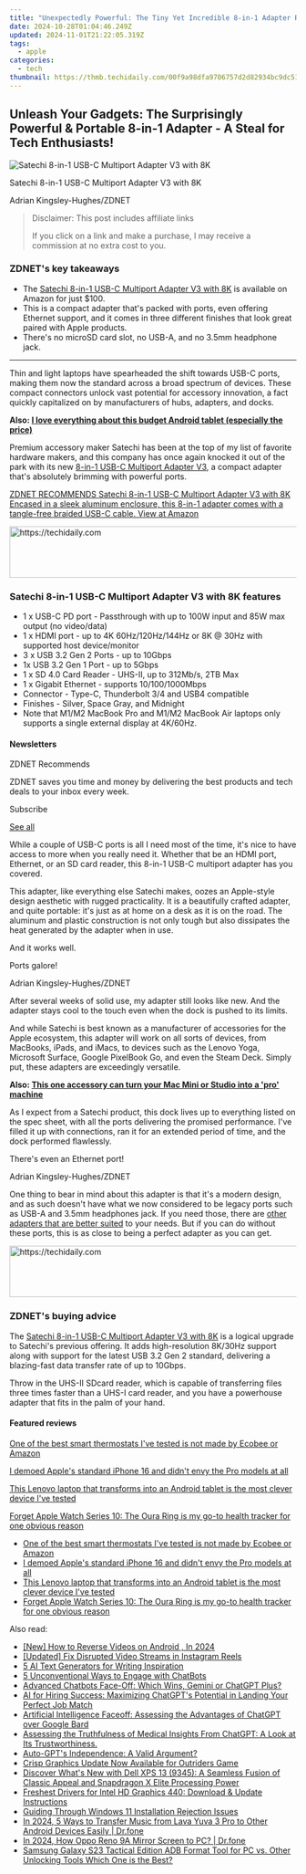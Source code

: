 ```yaml
---
title: "Unexpectedly Powerful: The Tiny Yet Incredible 8-in-1 Adapter Reviewed"
date: 2024-10-28T01:04:46.249Z
updated: 2024-11-01T21:22:05.319Z
tags:
  - apple
categories:
  - tech
thumbnail: https://thmb.techidaily.com/00f9a98dfa9706757d2d82934bc9dc5159ac52a4f0751dc6a02d7459f2560fde.jpg
---
```


## Unleash Your Gadgets: The Surprisingly Powerful & Portable 8-in-1 Adapter - A Steal for Tech Enthusiasts!

![Satechi 8-in-1 USB-C Multiport Adapter V3 with 8K](https://www.zdnet.com/a/img/resize/4dfc5fd040bf4abd4337b59a3fbe8a208a3d6f25/2024/03/18/d6cf7023-73d4-487e-94b6-a0b2a2c9be9c/img-8898.jpg?auto=webp&width=1280)

Satechi 8-in-1 USB-C Multiport Adapter V3 with 8K

 Adrian Kingsley-Hughes/ZDNET

>  Disclaimer: This post includes affiliate links
>
>  If you click on a link and make a purchase, I may receive a commission at no extra cost to you.
>

### ZDNET's key takeaways

* The [Satechi 8-in-1 USB-C Multiport Adapter V3 with 8K](https://buy.geni.us/Proxy.ashx?TSID=368250&GR%5FURL=https%3A%2F%2Fwww.amazon.com%2FSatechi-Multiport-Adapter-Charging-Ethernet%2Fdp%2FB0CVR26895%3Ftag%3Dzd-buy-button-20%26ascsubtag%3D%5F%5FCOM%5FCLICK%5FID%5F%5F%7C6fda6335-9262-4d13-8d02-a79b5f8a116e%7Cdtp&dtb=1) is available on Amazon for just $100.
* This is a compact adapter that's packed with ports, even offering Ethernet support, and it comes in three different finishes that look great paired with Apple products.
* There's no microSD card slot, no USB-A, and no 3.5mm headphone jack.

---

Thin and light laptops have spearheaded the shift towards USB-C ports, making them now the standard across a broad spectrum of devices. These compact connectors unlock vast potential for accessory innovation, a fact quickly capitalized on by manufacturers of hubs, adapters, and docks.

**Also: [I love everything about this budget Android tablet (especially the price)](https://www.zdnet.com/article/i-love-everything-about-this-budget-android-tablet-especially-the-price/)**

Premium accessory maker Satechi has been at the top of my list of favorite hardware makers, and this company has once again knocked it out of the park with its new [8-in-1 USB-C Multiport Adapter V3](https://buy.geni.us/Proxy.ashx?TSID=368250&GR%5FURL=https%3A%2F%2Fwww.amazon.com%2FSatechi-Multiport-Adapter-Charging-Ethernet%2Fdp%2FB0CVR26895%3Ftag%3Dzd-buy-button-20%26ascsubtag%3D%5F%5FCOM%5FCLICK%5FID%5F%5F%7C6fda6335-9262-4d13-8d02-a79b5f8a116e%7Cdtp&dtb=1), a compact adapter that's absolutely brimming with powerful ports.

[ZDNET RECOMMENDS Satechi 8-in-1 USB-C Multiport Adapter V3 with 8K Encased in a sleek aluminum enclosure, this 8-in-1 adapter comes with a tangle-free braided USB-C cable. View at Amazon](https://buy.geni.us/Proxy.ashx?TSID=368250&GR%5FURL=https%3A%2F%2Fwww.amazon.com%2FSatechi-Multiport-Adapter-Charging-Ethernet%2Fdp%2FB0CVR26895%3Ftag%3Dzd-buy-button-20%26ascsubtag%3D%5F%5FCOM%5FCLICK%5FID%5F%5F%7C6fda6335-9262-4d13-8d02-a79b5f8a116e%7Cdtp&dtb=1)

<!-- affiliate ads begin -->
<a href="https://ephamedtechinc.pxf.io/c/5597632/2137202/26400" target="_top" id="2137202">
  <img src="//a.impactradius-go.com/display-ad/26400-2137202" border="0" alt="https://techidaily.com" width="728" height="90"/>
</a>
<img height="0" width="0" src="https://ephamedtechinc.pxf.io/i/5597632/2137202/26400" style="position:absolute;visibility:hidden;" border="0" />
<!-- affiliate ads end -->

### Satechi 8-in-1 USB-C Multiport Adapter V3 with 8K features

* 1 x USB-C PD port - Passthrough with up to 100W input and 85W max output (no video/data)
* 1 x HDMI port - up to 4K 60Hz/120Hz/144Hz or 8K @ 30Hz with supported host device/monitor
* 3 x USB 3.2 Gen 2 Ports - up to 10Gbps
* 1x USB 3.2 Gen 1 Port - up to 5Gbps
* 1 x SD 4.0 Card Reader - UHS-II, up to 312Mb/s, 2TB Max
* 1 x Gigabit Ethernet - supports 10/100/1000Mbps
* Connector - Type-C, Thunderbolt 3/4 and USB4 compatible
* Finishes - Silver, Space Gray, and Midnight
* Note that M1/M2 MacBook Pro and M1/M2 MacBook Air laptops only supports a single external display at 4K/60Hz.

#### Newsletters

ZDNET Recommends

ZDNET saves you time and money by delivering the best products and tech deals to your inbox every week.

 Subscribe

[See all](https://www.zdnet.com/newsletters/)

While a couple of USB-C ports is all I need most of the time, it's nice to have access to more when you really need it. Whether that be an HDMI port, Ethernet, or an SD card reader, this 8-in-1 USB-C multiport adapter has you covered. 

This adapter, like everything else Satechi makes, oozes an Apple-style design aesthetic with rugged practicality. It is a beautifully crafted adapter, and quite portable: it's just as at home on a desk as it is on the road. The aluminum and plastic construction is not only tough but also dissipates the heat generated by the adapter when in use.

And it works well.

Ports galore!

Adrian Kingsley-Hughes/ZDNET

After several weeks of solid use, my adapter still looks like new. And the adapter stays cool to the touch even when the dock is pushed to its limits.

And while Satechi is best known as a manufacturer of accessories for the Apple ecosystem, this adapter will work on all sorts of devices, from MacBooks, iPads, and iMacs, to devices such as the Lenovo Yoga, Microsoft Surface, Google PixelBook Go, and even the Steam Deck. Simply put, these adapters are exceedingly versatile.

**Also: [This one accessory can turn your Mac Mini or Studio into a 'pro' machine](https://www.zdnet.com/home-and-office/smart-office/this-one-accessory-can-turn-your-mac-mini-or-studio-into-a-pro-machine/)**

As I expect from a Satechi product, this dock lives up to everything listed on the spec sheet, with all the ports delivering the promised performance. I've filled it up with connections, ran it for an extended period of time, and the dock performed flawlessly.

There's even an Ethernet port!

Adrian Kingsley-Hughes/ZDNET

One thing to bear in mind about this adapter is that it's a modern design, and as such doesn't have what we now considered to be legacy ports such as USB-A and 3.5mm headphones jack. If you need those, there are [other adapters that are better suited](https://www.zdnet.com/article/the-ultimate-laptop-accessory-the-satechi-usb-4-multiport-adapter/) to your needs. But if you can do without these ports, this is as close to being a perfect adapter as you can get.

<!-- affiliate ads begin -->
<a href="https://aidotcom.pxf.io/c/5597632/2134499/19576" target="_top" id="2134499">
  <img src="//a.impactradius-go.com/display-ad/19576-2134499" border="0" alt="https://techidaily.com" width="600" height="90"/>
</a>
<img height="0" width="0" src="https://aidotcom.pxf.io/i/5597632/2134499/19576" style="position:absolute;visibility:hidden;" border="0" />
<!-- affiliate ads end -->

### ZDNET's buying advice

The [Satechi 8-in-1 USB-C Multiport Adapter V3 with 8K](https://buy.geni.us/Proxy.ashx?TSID=368250&GR%5FURL=https%3A%2F%2Fwww.amazon.com%2FSatechi-Multiport-Adapter-Charging-Ethernet%2Fdp%2FB0CVR26895%3Ftag%3Dzd-buy-button-20%26ascsubtag%3D%5F%5FCOM%5FCLICK%5FID%5F%5F%7C6fda6335-9262-4d13-8d02-a79b5f8a116e%7Cdtp&dtb=1) is a logical upgrade to Satechi's previous offering. It adds high-resolution 8K/30Hz support along with support for the latest USB 3.2 Gen 2 standard, delivering a blazing-fast data transfer rate of up to 10Gbps. 

Throw in the UHS-II SDcard reader, which is capable of transferring files three times faster than a UHS-I card reader, and you have a powerhouse adapter that fits in the palm of your hand.

#### Featured reviews

[One of the best smart thermostats I've tested is not made by Ecobee or Amazon](https://www.zdnet.com/article/one-of-the-best-smart-thermostats-ive-tested-is-not-made-by-ecobee-or-amazon/ "One of the best smart thermostats I've tested is not made by Ecobee or Amazon")

[I demoed Apple's standard iPhone 16 and didn't envy the Pro models at all](https://www.zdnet.com/article/why-im-recommending-the-standard-iphone-16-over-the-pro-this-year-and-im-not-alone/ "I demoed Apple's standard iPhone 16 and didn't envy the Pro models at all")

[This Lenovo laptop that transforms into an Android tablet is the most clever device I've tested](https://www.zdnet.com/article/i-tested-lenovos-windows-laptop-that-doubles-as-an-android-tablet-and-it-has-so-much-potential/ "This Lenovo laptop that transforms into an Android tablet is the most clever device I've tested")

[Forget Apple Watch Series 10: The Oura Ring is my go-to health tracker for one obvious reason](https://www.zdnet.com/article/forget-apple-watch-series-10-the-oura-ring-is-my-go-to-health-tracker-for-one-obvious-reason/ "Forget Apple Watch Series 10: The Oura Ring is my go-to health tracker for one obvious reason")

* [One of the best smart thermostats I've tested is not made by Ecobee or Amazon](https://www.zdnet.com/article/one-of-the-best-smart-thermostats-ive-tested-is-not-made-by-ecobee-or-amazon/ "One of the best smart thermostats I've tested is not made by Ecobee or Amazon")
* [I demoed Apple's standard iPhone 16 and didn't envy the Pro models at all](https://www.zdnet.com/article/why-im-recommending-the-standard-iphone-16-over-the-pro-this-year-and-im-not-alone/ "I demoed Apple's standard iPhone 16 and didn't envy the Pro models at all")
* [This Lenovo laptop that transforms into an Android tablet is the most clever device I've tested](https://www.zdnet.com/article/i-tested-lenovos-windows-laptop-that-doubles-as-an-android-tablet-and-it-has-so-much-potential/ "This Lenovo laptop that transforms into an Android tablet is the most clever device I've tested")
* [Forget Apple Watch Series 10: The Oura Ring is my go-to health tracker for one obvious reason](https://www.zdnet.com/article/forget-apple-watch-series-10-the-oura-ring-is-my-go-to-health-tracker-for-one-obvious-reason/ "Forget Apple Watch Series 10: The Oura Ring is my go-to health tracker for one obvious reason")

<ins class="adsbygoogle"
     style="display:block"
     data-ad-format="autorelaxed"
     data-ad-client="ca-pub-7571918770474297"
     data-ad-slot="1223367746"></ins>

<ins class="adsbygoogle"
     style="display:block"
     data-ad-client="ca-pub-7571918770474297"
     data-ad-slot="8358498916"
     data-ad-format="auto"
     data-full-width-responsive="true"></ins>

<span class="atpl-alsoreadstyle">Also read:</span>
<div><ul>
<li><a href="https://fox-hovers.techidaily.com/new-how-to-reverse-videos-on-android-in-2024/"><u>[New] How to Reverse Videos on Android , In 2024</u></a></li>
<li><a href="https://facebook-videos.techidaily.com/updated-fix-disrupted-video-streams-in-instagram-reels/"><u>[Updated] Fix Disrupted Video Streams in Instagram Reels</u></a></li>
<li><a href="https://tech-haven.techidaily.com/5-ai-text-generators-for-writing-inspiration/"><u>5 AI Text Generators for Writing Inspiration</u></a></li>
<li><a href="https://tech-haven.techidaily.com/5-unconventional-ways-to-engage-with-chatbots/"><u>5 Unconventional Ways to Engage with ChatBots</u></a></li>
<li><a href="https://tech-haven.techidaily.com/advanced-chatbots-face-off-which-wins-gemini-or-chatgpt-plus/"><u>Advanced Chatbots Face-Off: Which Wins, Gemini or ChatGPT Plus?</u></a></li>
<li><a href="https://tech-haven.techidaily.com/ai-for-hiring-success-maximizing-chatgpts-potential-in-landing-your-perfect-job-match/"><u>AI for Hiring Success: Maximizing ChatGPT's Potential in Landing Your Perfect Job Match</u></a></li>
<li><a href="https://tech-haven.techidaily.com/artificial-intelligence-faceoff-assessing-the-advantages-of-chatgpt-over-google-bard/"><u>Artificial Intelligence Faceoff: Assessing the Advantages of ChatGPT over Google Bard</u></a></li>
<li><a href="https://tech-haven.techidaily.com/assessing-the-truthfulness-of-medical-insights-from-chatgpt-a-look-at-its-trustworthiness/"><u>Assessing the Truthfulness of Medical Insights From ChatGPT: A Look at Its Trustworthiness.</u></a></li>
<li><a href="https://tech-haven.techidaily.com/auto-gpts-independence-a-valid-argument/"><u>Auto-GPT's Independence: A Valid Argument?</u></a></li>
<li><a href="https://remote-screen-capture.techidaily.com/crisp-graphics-update-now-available-for-outriders-game/"><u>Crisp Graphics Update Now Available for Outriders Game</u></a></li>
<li><a href="https://hardware-updates.techidaily.com/discover-whats-new-with-dell-xps-13-9345-a-seamless-fusion-of-classic-appeal-and-snapdragon-x-elite-processing-power/"><u>Discover What's New with Dell XPS 13 (9345): A Seamless Fusion of Classic Appeal and Snapdragon X Elite Processing Power</u></a></li>
<li><a href="https://win-amazing.techidaily.com/freshest-drivers-for-intel-hd-graphics-440-download-and-update-instructions/"><u>Freshest Drivers for Intel HD Graphics 440: Download & Update Instructions</u></a></li>
<li><a href="https://win11-tips.techidaily.com/guiding-through-windows-11-installation-rejection-issues/"><u>Guiding Through Windows 11 Installation Rejection Issues</u></a></li>
<li><a href="https://android-transfer.techidaily.com/in-2024-5-ways-to-transfer-music-from-lava-yuva-3-pro-to-other-android-devices-easily-drfone-by-drfone-transfer-from-android-transfer-from-android/"><u>In 2024, 5 Ways to Transfer Music from Lava Yuva 3 Pro to Other Android Devices Easily | Dr.fone</u></a></li>
<li><a href="https://screen-mirror.techidaily.com/in-2024-how-oppo-reno-9a-mirror-screen-to-pc-drfone-by-drfone-android/"><u>In 2024, How Oppo Reno 9A Mirror Screen to PC? | Dr.fone</u></a></li>
<li><a href="https://android-frp.techidaily.com/samsung-galaxy-s23-tactical-edition-adb-format-tool-for-pc-vs-other-unlocking-tools-which-one-is-the-best-by-drfone-android/"><u>Samsung Galaxy S23 Tactical Edition ADB Format Tool for PC vs. Other Unlocking Tools Which One is the Best?</u></a></li>
</ul></div>

